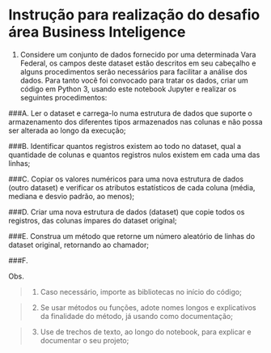 # Instrução para realização do desafio área Business Inteligence


1.   Considere um conjunto de dados fornecido por uma determinada Vara Federal, os campos deste dataset estão descritos em seu cabeçalho e alguns procedimentos serão necessários para facilitar a análise dos dados. Para tanto você foi convocado para tratar os dados, criar um código em Python 3, usando este notebook Jupyter e realizar os seguintes procedimentos:

###A. Ler o dataset e carrega-lo numa estrutura de dados que suporte o armazenamento dos diferentes tipos armazenados nas colunas e não possa ser alterada ao longo da execução;

###B. Identificar quantos registros existem ao todo no dataset, qual a quantidade de colunas e quantos registros nulos existem em cada uma das linhas;

###C. Copiar os valores numéricos para uma nova estrutura de dados (outro dataset) e verificar os atributos estatísticos de cada coluna (média, mediana e desvio padrão, ao menos);

###D. Criar uma nova estrutura de dados (dataset) que copie todos os registros, das colunas ímpares do dataset original;

###E. Construa um método que retorne um número aleatório de linhas do dataset original, retornando ao chamador;

###F. 


Obs. 
> 1) Caso necessário, importe as bibliotecas no início do código;

>2) Se usar métodos ou funções, adote nomes longos e explicativos da finalidade do método, já usando como documentação;

>3) Use de trechos de texto, ao longo do notebook, para explicar e documentar o seu projeto;
